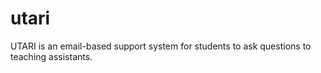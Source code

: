 # utari

UTARI is an email-based support system for students to ask questions to teaching assistants.
